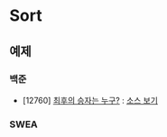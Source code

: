 # Sort

## 예제
### 백준
- [12760] [최후의 승자는 누구?](https://www.acmicpc.net/problem/12760) : [소스 보기](https://github.com/YunSuJeong/Coding-Test/tree/main/%EB%B0%B1%EC%A4%80/Silver/12760.%E2%80%85%EC%B5%9C%ED%9B%84%EC%9D%98%E2%80%85%EC%8A%B9%EC%9E%90%EB%8A%94%E2%80%85%EB%88%84%EA%B5%AC%EF%BC%9F)

### SWEA

